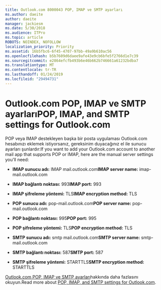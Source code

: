 ```yaml
---
title: Outlook.com 8000043 POP, IMAP ve SMTP ayarları
ms.author: daeite
author: daeite
manager: jackiesm
ms.date: 5/30/2018
ms.audience: ITPro
ms.topic: article
ROBOTS: NOINDEX, NOFOLLOW
localization_priority: Priority
ms.assetid: 16b5fbc6-6f45-4707-97bb-49a9b610ac56
ms.openlocfilehash: b5b7609d6daee9afe43e9cb6bfe5f2766d1e7c39
ms.sourcegitcommit: e2864efcfb493b6e46b662b746661a61232bdba7
ms.translationtype: MT
ms.contentlocale: tr-TR
ms.lasthandoff: 01/24/2019
ms.locfileid: "29494731"
---
```

# <a name="pop-imap-and-smtp-settings-for-outlookcom"></a><span data-ttu-id="ded6e-102">Outlook.com POP, IMAP ve SMTP ayarları</span><span class="sxs-lookup"><span data-stu-id="ded6e-102">POP, IMAP, and SMTP settings for Outlook.com</span></span>

<span data-ttu-id="ded6e-103">POP veya IMAP destekleyen başka bir posta uygulaması Outlook.com hesabınızı eklemek istiyorsanız, gereksinim duyacağınız el ile sunucu ayarları şunlardır:</span><span class="sxs-lookup"><span data-stu-id="ded6e-103">If you want to add your Outlook.com account to another mail app that supports POP or IMAP, here are the manual server settings you'll need:</span></span>
  
- <span data-ttu-id="ded6e-104">**IMAP sunucu adı:** IMAP mail.outlook.com</span><span class="sxs-lookup"><span data-stu-id="ded6e-104">**IMAP server name:** imap-mail.outlook.com</span></span> 
    
- <span data-ttu-id="ded6e-105">**IMAP bağlantı noktası:** 993</span><span class="sxs-lookup"><span data-stu-id="ded6e-105">**IMAP port:** 993</span></span> 
    
- <span data-ttu-id="ded6e-106">**IMAP şifreleme yöntemi:** TLS</span><span class="sxs-lookup"><span data-stu-id="ded6e-106">**IMAP encryption method:** TLS</span></span> 
    
- <span data-ttu-id="ded6e-107">**POP sunucu adı:** pop-mail.outlook.com</span><span class="sxs-lookup"><span data-stu-id="ded6e-107">**POP server name:** pop-mail.outlook.com</span></span> 
    
- <span data-ttu-id="ded6e-108">**POP bağlantı noktası:** 995</span><span class="sxs-lookup"><span data-stu-id="ded6e-108">**POP port:** 995</span></span> 
    
- <span data-ttu-id="ded6e-109">**POP şifreleme yöntemi:** TLS</span><span class="sxs-lookup"><span data-stu-id="ded6e-109">**POP encryption method:** TLS</span></span> 
    
- <span data-ttu-id="ded6e-110">**SMTP sunucu adı:** smtp mail.outlook.com</span><span class="sxs-lookup"><span data-stu-id="ded6e-110">**SMTP server name:** smtp-mail.outlook.com</span></span> 
    
- <span data-ttu-id="ded6e-111">**SMTP bağlantı noktası:** 587</span><span class="sxs-lookup"><span data-stu-id="ded6e-111">**SMTP port:** 587</span></span> 
    
- <span data-ttu-id="ded6e-112">**SMTP şifreleme yöntemi:** STARTTLS</span><span class="sxs-lookup"><span data-stu-id="ded6e-112">**SMTP encryption method:** STARTTLS</span></span> 
    
<span data-ttu-id="ded6e-113">[Outlook.com POP, IMAP ve SMTP ayarları](https://go.microsoft.com/fwlink/p/?linkid=2001402&amp;clcid=0x409)hakkında daha fazlasını okuyun.</span><span class="sxs-lookup"><span data-stu-id="ded6e-113">Read more about [POP, IMAP, and SMTP settings for Outlook.com](https://go.microsoft.com/fwlink/p/?linkid=2001402&amp;clcid=0x409).</span></span>
  

